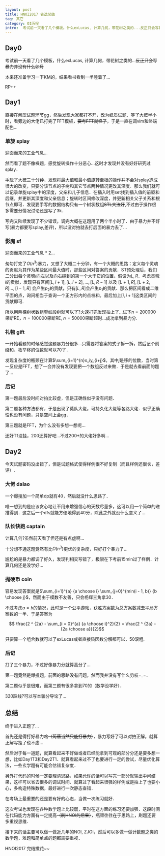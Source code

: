 ```yaml
---
layout: post
title: HNOI2017 省选总结
tag: 其它
category: OI历程
intro:  考试前一天看了几个模板，什么exLucas, 计算几何，带花树之类的...反正只会写暴力并没有什么卯月...本来还准备学习一下KM的，结果看书看到一半睡着了...直接在解压试题环节gg，然后发现大家都打不开，改为纸质试题．等了大概半小时，看旁边的大佬已打完了FFT模板，一直在调vim和终端配色...
---
```


Day0
---

考试前一天看了几个模板，什么exLucas, 计算几何，带花树之类的...~~反正只会写暴力并没有什么卯月~~

本来还准备学习一下KM的，结果看书看到一半睡着了...

RP++

Day1
---

直接在解压试题环节gg，然后发现大家都打不开，改为纸质试题．等了大概半小时，看旁边的大佬已打完了FFT模板，~~要考FFT就怪了~~，于是一直在调vim和终端配色...

<h3>单旋 splay</h3>

迎面而来的工业气息...

然而看了题不像裸题，感觉旋转操作十分恶心...这时才发现并没有好好研究过splay．

手玩了大概三十分钟，发现将最大值和最小值旋转至根的操作并不会对splay造成很大的改变，只要分该节点的子树和其它节点两种情况更改其深度．那么我们就可以记录单旋splay中的深度，父亲和儿子信息．在插入时用set找到插入值的前驱和后继，并更新其深度和父亲信息；旋转时区间修改深度，并更新相关父子关系和根节点即可．发现要手写的数据结构只有一个树状数组~~STL大法好~~,不过由于操作很多需要分情况讨论还是写了3k．

写完又陆续发现了不少错误，调完大概在这题用了两个半小时了．由于暴力并不好写(暴力都要写splay,差评)，所以没对拍就去打后面的暴力去了...

<h3>影魔 sf</h3>

迎面而来的工业气息 * 2...

匆匆打完了$O(n^3)$暴力，又想了大概二十分钟，有一个大概的思路：定义每个灵魂的贡献为其作为某些区间最大值时，那些区间对答案的贡献．ST预处理后，我们二分出每个灵魂$i$向左以及向右碰到的第一个大于它的位置，假设为$L, R$．考虑灵魂$i$的贡献，发现只有区间$[L, i + 1], [L , i + 2], ... , [L, R - 1]$ 以及 $[L + 1, R], [L + 2, R]... , [i - 1, R]$ 会产生$p_2$的贡献，只有$[L, R]$会产生$p_1$的贡献．那么把区间看成二维平面的点，询问相当于查询一个正方形内的点权和，最后加上$[i, i + 1]$这类区间的贡献即可.

所以用两棵树状数组套线段树就可以了?火速打完发现拍上了...试下$n = 200000$果断RE，$n = 100000$果断RE, $n = 50000$果断超时...成功拿到暴力分.

<h3>礼物 gift</h3>

一开始看题的时候感觉这题暴力分很多...只需要将答案的式子拆一拆，然后记个前缀和，枚举移的位数就可以70了．

发现复杂度的瓶颈在计算$\sum_{i=1}^{n}x_iy_{i+j}$，其中$j$是移的位数，当时第一反应是FFT，想了一会并没有发现要把一个数组反过来做．于是就去看前面的题了...

<h3>后记</h3>

第一题最后没时间对拍比较虚，但是正确性似乎没有问题．

第二题各种方法都有，于是出现了莫队大佬，可持久化大佬等各路大佬．似乎正确性也没有问题，只是空间上会gg．

第三题就是FFT，为什么没有多想一想呢...

还好T1没挂，200还算好吧...不过200+的大佬好多啊...

Day2
---

今天试题密码没出错了，但是试题格式使得样例很不好复制（而且样例还很长，差评）.

<h3>大佬 dalao</h3>

一个爆搜加一个简单dp就有40，然后就没什么思路了．

唯一想到的是应该贪心地让不用来增强信心的天数尽量多，这可以用一个简单的递推得到．这之后一个dfs就能方便地得到40分，除此之外就没什么意义了...

<h3>队长快跑 captain</h3>

计算几何?虽然前天看了但还是有点虚啊...

十分想不通这题竟然有比$O(n^3)$更优的复杂度，只好打个暴力了...

尴尬的是暴力都调了好久，发现判相交写错了，极限在下考前15min过了样例．计算几何还是没学好...

<h3>抛硬币 coin</h3>

容易发现答案就是$\sum_{i=1}^{a} {a \choose i} \sum_{j=0}^{min(i - 1, b)} {b \choose j}$，然而由于模数不友善，只会杨辉三角拿30．

不过考虑$a = b$的情况，此时是一个公平游戏，获胜方案数为总方案数减去平局方案数的一半．于是答案为

$$ \frac{2 ^ {2a} - \sum_{i = 0}^{a} {a \choose i}^2}{2} = \frac{2 ^ {2a} - {2a \choose a}}{2}$$

只要算一个组合数就可以了exLucas或者直接质因数分解都可以，50滚粗.

<h3>后记</h3>

打了三个暴力，不过好像暴力分就算高分了...

第一题竟然是爆搜题，前面的思路没有问题，然而我并没有写什么剪枝=_=．

第二题似乎是很难，而第三题有很多拿到70的（数学没学好）．

320踩线?可以写本骗分导论了...

总结
---

终于进入正题了...

首先还是得打好暴力咯~~（蒟蒻当然只能打暴力）~~，暴力写好了可以对拍正解，就算正解写挂了也不虚...

然后对于每一道题，就算看起来不好做或者已经能拿到可观的部分分还是要多想一想，比如Day1T3和Day2T1．就算看起来过不了也要进行一定的尝试，尽量优化算法，一些玄学题有可能会估错复杂度．

另外打代码的时候一定要理清思路，如果允许的话可以写完一部分就输出中间结果，这样可以省去很多的调试时间．就算过了看起来很强的样例或是拍上了也要小心，多构造特殊数据，最好进行一次静态查错．

在考场上最重要的还是要有好的心态，当做一次练习就好．

这次考试也发现在各种数学题上比较弱，平时在这方面的练习还要加强．这段时间在代码能力方面有一定提高~~（刷HNOI的后果）~~，瓶颈往往在于思路上，刷题还要多重视思维．

接下来的话主要可以做一做近几年的NOI, ZJOI，然后可以多做一做计数题之类的数学题，难题和简单点的题都需要重视．

HNOI2017 完结撒花~~
